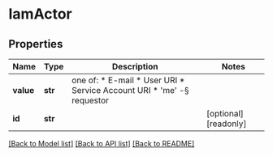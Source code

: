 # IamActor

## Properties
Name | Type | Description | Notes
------------ | ------------- | ------------- | -------------
**value** | **str** | one of: * E-mail * User URI * Service Account URI * &#39;me&#39; -§ requestor | 
**id** | **str** |  | [optional] [readonly] 

[[Back to Model list]](../README.md#documentation-for-models) [[Back to API list]](../README.md#documentation-for-api-endpoints) [[Back to README]](../README.md)


